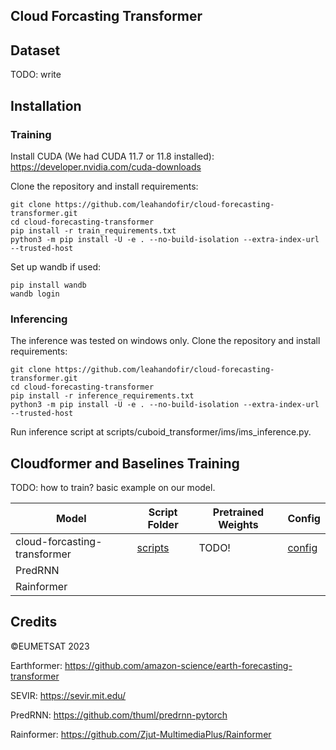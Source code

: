## Cloud Forcasting Transformer

## Dataset
TODO: write

## Installation
### Training
Install CUDA (We had CUDA 11.7 or 11.8 installed): https://developer.nvidia.com/cuda-downloads

Clone the repository and install requirements:
```
git clone https://github.com/leahandofir/cloud-forecasting-transformer.git
cd cloud-forecasting-transformer
pip install -r train_requirements.txt
python3 -m pip install -U -e . --no-build-isolation --extra-index-url --trusted-host
```

Set up wandb if used:
```
pip install wandb
wandb login
```

### Inferencing
The inference was tested on windows only.
Clone the repository and install requirements:
```
git clone https://github.com/leahandofir/cloud-forecasting-transformer.git
cd cloud-forecasting-transformer
pip install -r inference_requirements.txt
python3 -m pip install -U -e . --no-build-isolation --extra-index-url --trusted-host
```
Run inference script at scripts/cuboid_transformer/ims/ims_inference.py.

## Cloudformer and Baselines Training
TODO: how to train? basic example on our model.

| Model       | Script Folder                                            | Pretrained Weights                                                                                                     | Config                                                                              |
|---------------|----------------------------------------------------------|------------------------------------------------------------------------------------------------------------------------|-------------------------------------------------------------------------------------|
| cloud-forcasting-transformer         | [scripts](./scripts/cuboid_transformer/ims)            | TODO!        | [config](./scripts/cuboid_transformer/ims/ims_cfg.yaml)              |
| PredRNN | | | |
| Rainformer | | | |

## Credits
©EUMETSAT 2023

Earthformer: https://github.com/amazon-science/earth-forecasting-transformer

SEVIR: https://sevir.mit.edu/

PredRNN: https://github.com/thuml/predrnn-pytorch

Rainformer: https://github.com/Zjut-MultimediaPlus/Rainformer
